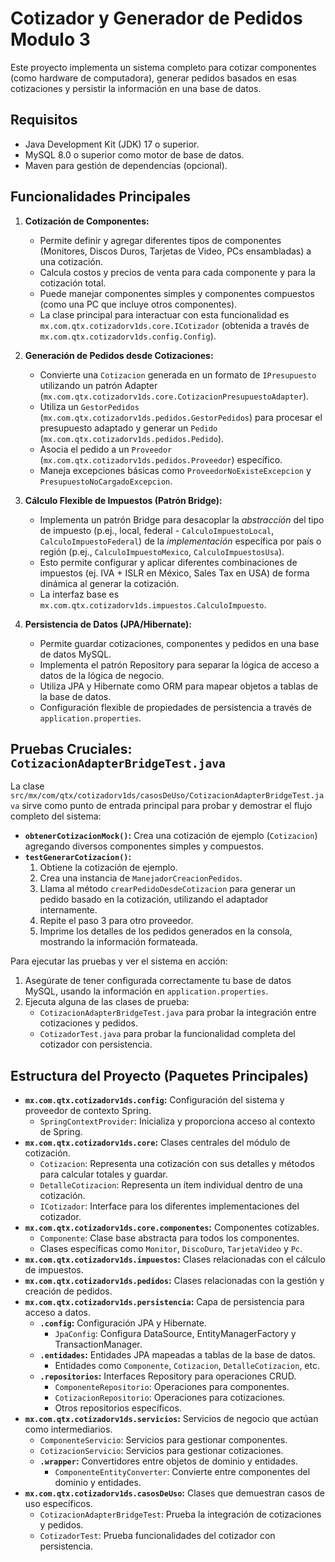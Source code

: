# Cotizador y Generador de Pedidos Modulo 3

Este proyecto implementa un sistema completo para cotizar componentes (como hardware de computadora), generar pedidos basados en esas cotizaciones y persistir la información en una base de datos.

## Requisitos

* Java Development Kit (JDK) 17 o superior.
* MySQL 8.0 o superior como motor de base de datos.
* Maven para gestión de dependencias (opcional).

## Funcionalidades Principales

1.  **Cotización de Componentes:**
    *   Permite definir y agregar diferentes tipos de componentes (Monitores, Discos Duros, Tarjetas de Video, PCs ensambladas) a una cotización.
    *   Calcula costos y precios de venta para cada componente y para la cotización total.
    *   Puede manejar componentes simples y componentes compuestos (como una PC que incluye otros componentes).
    *   La clase principal para interactuar con esta funcionalidad es `mx.com.qtx.cotizadorv1ds.core.ICotizador` (obtenida a través de `mx.com.qtx.cotizadorv1ds.config.Config`).

2.  **Generación de Pedidos desde Cotizaciones:**
    *   Convierte una `Cotizacion` generada en un formato de `IPresupuesto` utilizando un patrón Adapter (`mx.com.qtx.cotizadorv1ds.core.CotizacionPresupuestoAdapter`).
    *   Utiliza un `GestorPedidos` (`mx.com.qtx.cotizadorv1ds.pedidos.GestorPedidos`) para procesar el presupuesto adaptado y generar un `Pedido` (`mx.com.qtx.cotizadorv1ds.pedidos.Pedido`).
    *   Asocia el pedido a un `Proveedor` (`mx.com.qtx.cotizadorv1ds.pedidos.Proveedor`) específico.
    *   Maneja excepciones básicas como `ProveedorNoExisteExcepcion` y `PresupuestoNoCargadoExcepcion`.

3.  **Cálculo Flexible de Impuestos (Patrón Bridge):**
    *   Implementa un patrón Bridge para desacoplar la *abstracción* del tipo de impuesto (p.ej., local, federal - `CalculoImpuestoLocal`, `CalculoImpuestoFederal`) de la *implementación* específica por país o región (p.ej., `CalculoImpuestoMexico`, `CalculoImpuestosUsa`).
    *   Esto permite configurar y aplicar diferentes combinaciones de impuestos (ej. IVA + ISLR en México, Sales Tax en USA) de forma dinámica al generar la cotización.
    *   La interfaz base es `mx.com.qtx.cotizadorv1ds.impuestos.CalculoImpuesto`.

4.  **Persistencia de Datos (JPA/Hibernate):**
    *   Permite guardar cotizaciones, componentes y pedidos en una base de datos MySQL.
    *   Implementa el patrón Repository para separar la lógica de acceso a datos de la lógica de negocio.
    *   Utiliza JPA y Hibernate como ORM para mapear objetos a tablas de la base de datos.
    *   Configuración flexible de propiedades de persistencia a través de `application.properties`.

## Pruebas Cruciales: `CotizacionAdapterBridgeTest.java`

La clase `src/mx/com/qtx/cotizadorv1ds/casosDeUso/CotizacionAdapterBridgeTest.java` sirve como punto de entrada principal para probar y demostrar el flujo completo del sistema:

*   **`obtenerCotizacionMock()`:** Crea una cotización de ejemplo (`Cotizacion`) agregando diversos componentes simples y compuestos.
*   **`testGenerarCotizacion()`:**
    1.  Obtiene la cotización de ejemplo.
    2.  Crea una instancia de `ManejadorCreacionPedidos`.
    3.  Llama al método `crearPedidoDesdeCotizacion` para generar un pedido basado en la cotización, utilizando el adaptador internamente.
    4.  Repite el paso 3 para otro proveedor.
    5.  Imprime los detalles de los pedidos generados en la consola, mostrando la información formateada.

Para ejecutar las pruebas y ver el sistema en acción:

1. Asegúrate de tener configurada correctamente tu base de datos MySQL, usando la información en `application.properties`.
2. Ejecuta alguna de las clases de prueba:
   * `CotizacionAdapterBridgeTest.java` para probar la integración entre cotizaciones y pedidos.
   * `CotizadorTest.java` para probar la funcionalidad completa del cotizador con persistencia.

## Estructura del Proyecto (Paquetes Principales)

*   **`mx.com.qtx.cotizadorv1ds.config`:** Configuración del sistema y proveedor de contexto Spring.
    * `SpringContextProvider`: Inicializa y proporciona acceso al contexto de Spring.
*   **`mx.com.qtx.cotizadorv1ds.core`:** Clases centrales del módulo de cotización.
    * `Cotizacion`: Representa una cotización con sus detalles y métodos para calcular totales y guardar.
    * `DetalleCotizacion`: Representa un ítem individual dentro de una cotización.
    * `ICotizador`: Interface para los diferentes implementaciones del cotizador.
*   **`mx.com.qtx.cotizadorv1ds.core.componentes`:** Componentes cotizables.
    * `Componente`: Clase base abstracta para todos los componentes.
    * Clases específicas como `Monitor`, `DiscoDuro`, `TarjetaVideo` y `Pc`.
*   **`mx.com.qtx.cotizadorv1ds.impuestos`:** Clases relacionadas con el cálculo de impuestos.
*   **`mx.com.qtx.cotizadorv1ds.pedidos`:** Clases relacionadas con la gestión y creación de pedidos.
*   **`mx.com.qtx.cotizadorv1ds.persistencia`:** Capa de persistencia para acceso a datos.
    * **`.config`:** Configuración JPA y Hibernate.
      * `JpaConfig`: Configura DataSource, EntityManagerFactory y TransactionManager.
    * **`.entidades`:** Entidades JPA mapeadas a tablas de la base de datos.
      * Entidades como `Componente`, `Cotizacion`, `DetalleCotizacion`, etc.
    * **`.repositorios`:** Interfaces Repository para operaciones CRUD.
      * `ComponenteRepositorio`: Operaciones para componentes.
      * `CotizacionRepositorio`: Operaciones para cotizaciones.
      * Otros repositorios específicos.
*   **`mx.com.qtx.cotizadorv1ds.servicios`:** Servicios de negocio que actúan como intermediarios.
    * `ComponenteServicio`: Servicios para gestionar componentes.
    * `CotizacionServicio`: Servicios para gestionar cotizaciones.
    * **`.wrapper`:** Convertidores entre objetos de dominio y entidades.
      * `ComponenteEntityConverter`: Convierte entre componentes del dominio y entidades.
*   **`mx.com.qtx.cotizadorv1ds.casosDeUso`:** Clases que demuestran casos de uso específicos.
    * `CotizacionAdapterBridgeTest`: Prueba la integración de cotizaciones y pedidos.
    * `CotizadorTest`: Prueba funcionalidades del cotizador con persistencia.